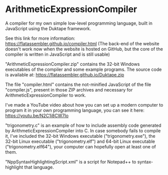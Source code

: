 # ArithmeticExpressionCompiler
A compiler for my own simple low-level programming language, built in JavaScript using the Duktape framework.

See this link for more information: https://flatassembler.github.io/compiler.html (The back-end of the website doesn't work now when the website is hosted on GitHub, but the core of the compiler is written in JavaScript and is still usable)

"ArithmeticExpressionCompiler.zip" contains the 32-bit Windows executables of the compiler and some example programs. The source code is available at: https://flatassembler.github.io/Duktape.zip

The file "compiler.html" contains the not-minified JavaScript of the file "compiler.js", present in those ZIP archives and necessary for ArithmeticExpressionCompiler to work.

I've made a YouTube video about how you can set up a modern computer to program it in your own programming language, you can see it here: https://youtu.be/N2C1i8CW7Io

"trigonometry.c" is an example of how to include assembly code generated by ArithmeticExpressionCompiler into C. In case somebody fails to compile it, I've included the 32-bit Windows executable ("trigonometry.exe"), the 32-bit Linux executable ("trigonometry.elf") and 64-bit Linux executable ("trigonometry.elf64"), your computer can hopefully open at least one of them.

"NppSyntaxHighlightingScript.xml" is a script for Notepad++ to syntax-highlight that language.
